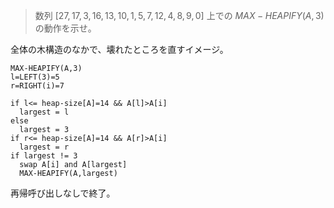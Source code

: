 <!--
<script type="text/javascript" async
  src="https://cdnjs.cloudflare.com/ajax/libs/mathjax/2.7.7/MathJax.js?config=TeX-MML-AM_CHTML">
</script>
-->
> 数列 $[27,17,3,16,13,10,1,5,7,12,4,8,9,0]$ 上での $MAX-HEAPIFY(A,3)$ の動作を示せ。

全体の木構造のなかで、壊れたところを直すイメージ。
```
MAX-HEAPIFY(A,3)
l=LEFT(3)=5
r=RIGHT(i)=7

if l<= heap-size[A]=14 && A[l]>A[i]
  largest = l
else
  largest = 3
if r<= heap-size[A]=14 && A[r]>A[i]
  largest = r
if largest != 3
  swap A[i] and A[largest]
  MAX-HEAPIFY(A,largest)
```
再帰呼び出しなしで終了。